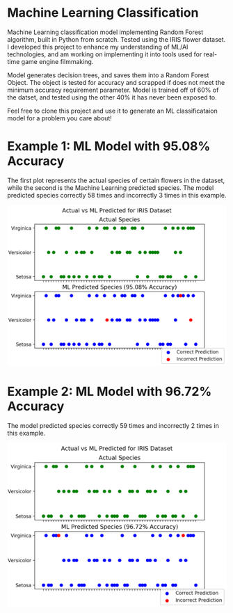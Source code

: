 # Machine Learning Classification
Machine Learning classification model implementing Random Forest algorithm, built in Python from scratch. Tested using the IRIS flower dataset. I developed this project to enhance my understanding of ML/AI technologies, and am working on implementing it into tools used for real-time game engine filmmaking. 

Model generates decision trees, and saves them into a Random Forest Object. The object is tested for accuracy and scrapped if does not meet the minimum accuracy requirement parameter. Model is trained off of 60% of the datset, and tested using the other 40% it has never been exposed to. 

Feel free to clone this project and use it to generate an ML classificataion model for a problem you care about!

# Example 1: ML Model with 95.08% Accuracy
The first plot represents the actual species of certain flowers in the dataset, while the second is the Machine Learning predicted species. The model predicted species correctly 58 times and incorrectly 3 times in this example. 

![ML Classification Model Ex: 1](/iris_data/iris_test1.png)

# Example 2: ML Model with 96.72% Accuracy
The model predicted species correctly 59 times and incorrectly 2 times in this example. 

![ML Classification Model Ex: 1](/iris_data/iris_test2.png)
